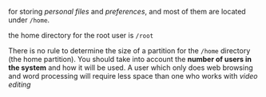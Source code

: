 for storing *personal files* and *preferences*, and most of
them are located under `/home`.

the home directory for the root user is `/root` 

There is no rule to determine the size of a partition for the `/home` directory (the home partition). You should take into account the **number of users in the system** and how it will be used. A user which only does web browsing and word processing will require less space than one who works with *video editing*


